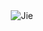 
<br />

<br />

<p align="center">
  <img src="https://img.shields.io/badge/-Jie-green" alt="Jie"/>
</p>

<br />

<br />

<br />
